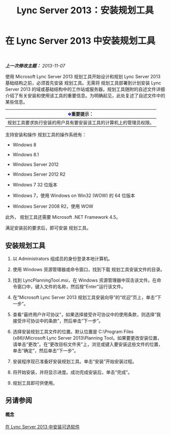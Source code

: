 ﻿---
title: Lync Server 2013：安装规划工具
TOCTitle: 安装规划工具
ms:assetid: ebdc9e26-4b22-4b02-85b9-7462bcfe7c93
ms:mtpsurl: https://technet.microsoft.com/zh-cn/library/Gg615046(v=OCS.15)
ms:contentKeyID: 52061165
ms.date: 05/19/2016
mtps_version: v=OCS.15
ms.translationtype: HT
---

# 在 Lync Server 2013 中安装规划工具

 

_**上一次修改主题：** 2013-11-07_

使用 Microsoft Lync Server 2013 规划工具开始设计和规划 Lync Server 2013 基础结构之前，必须首先安装 规划工具。无需将 规划工具部署到计划安装 Lync Server 2013 的域或基础结构中的工作站或服务器。规划工具随附的自述文件详细介绍了有关安装和使用该工具的重要信息。为明确起见，此处复述了自述文件中的某些信息。

<table>
<thead>
<tr class="header">
<th><img src="images/Gg398794.important(OCS.15).gif" title="important" alt="important" />重要提示：</th>
</tr>
</thead>
<tbody>
<tr class="odd">
<td>规划工具要求执行安装的用户具有要安装该工具的计算机上的管理员权限。</td>
</tr>
</tbody>
</table>


支持安装和操作 规划工具的操作系统有：

  - Windows 8

  - Windows 8.1

  - Windows Server 2012

  - Windows Server 2012 R2

  - Windows 7 32 位版本

  - Windows 7，使用 Windows on Win32 (WOW) 的 64 位版本

  - Windows Server 2008 R2，使用 WOW

此外， 规划工具还需要 Microsoft .NET Framework 4.5。

满足安装前的要求后，即可安装 规划工具。

## 安装规划工具

1.  以 Administrators 组成员的身份登录本地计算机。

2.  使用 Windows 资源管理器或命令窗口，找到下载 规划工具安装文件的目录。

3.  找到 LyncPlanningTool.msi，在 Windows 资源管理器中双击该文件。在命令窗口中，键入文件的名称，然后按“Enter”运行该文件。

4.  在“Microsoft Lync Server 2013 规划工具安装向导”的“欢迎”页上，单击“下一步”。

5.  查看“最终用户许可协议”，如果选择接受许可协议中的使用条款，则选择“我接受许可协议中的条款”，然后单击“下一步”。

6.  选择安装规划工具文件的位置。默认位置是 C:\\Program Files (x86)\\Microsoft Lync Server 2013\\Planning Tool。如果要更改安装位置，请单击“更改”。在“更改目标文件夹”上，浏览或键入要安装这些文件的位置，单击“确定”，然后单击“下一步”。

7.  安装程序现已准备好安装规划工具。单击“安装”开始安装过程。

8.  将开始安装，并将显示进度。成功完成安装后，单击“完成”。

9.  规划工具即可供使用。

## 另请参阅

#### 概念

[在 Lync Server 2013 中安装可选软件](lync-server-2013-installing-optional-software.md)


